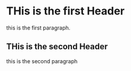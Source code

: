# THis is the first Header

this is the first paragraph.

## THis is the second Header

this is the second paragraph
